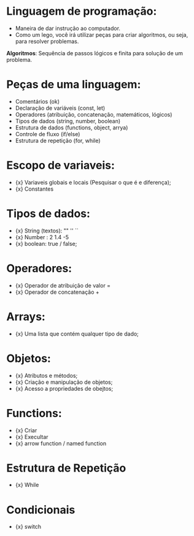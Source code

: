 # Linguagem de programação:

- Maneira de dar instrução ao computador.
- Como um lego, você irá utilizar peças para criar algoritmos, ou seja, para resolver problemas.


**Algoritmos**: Sequência de passos lógicos e finita para solução de um problema.

# Peças de uma linguagem:
- Comentários (ok)
- Declaração de variáveis (const, let)
- Operadores (atribuição, concatenação, matemáticos, lógicos)
- Tipos de dados (string, number, boolean)
- Estrutura de dados (functions, object, arrya)
- Controle de fluxo (if/else)
- Estrutura de repetição (for, while)

# Escopo de variaveis:
- {x} Variaveis globais e locais (Pesquisar o que é e diferença);
- {x} Constantes

# Tipos de dados:
- {x} String (textos): "" '' ``
- {x} Number : 2 1.4 -5
- {x} boolean: true / false;

# Operadores:
- {x} Operador de atribuição de valor =
- {x} Operador de concatenação +

# Arrays: 
- {x} Uma lista que contém qualquer tipo de dado;

# Objetos: 

- {x} Atributos e métodos;
- {x} Criação e manipulação de objetos;
- {x} Acesso a propriedades de obejtos;

# Functions: 
- {x} Criar
- {x} Execultar
- {x} arrow function / named function


# Estrutura de Repetição
- {x} While

# Condicionais
- {x} switch
